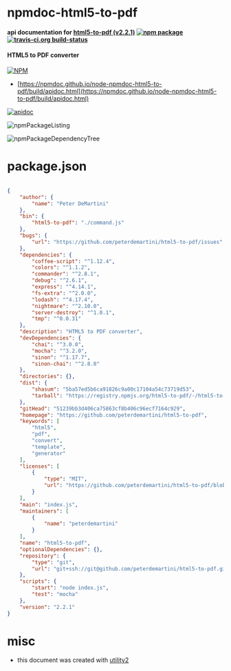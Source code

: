 # npmdoc-html5-to-pdf

#### api documentation for  [html5-to-pdf (v2.2.1)](https://github.com/peterdemartini/html5-to-pdf)  [![npm package](https://img.shields.io/npm/v/npmdoc-html5-to-pdf.svg?style=flat-square)](https://www.npmjs.org/package/npmdoc-html5-to-pdf) [![travis-ci.org build-status](https://api.travis-ci.org/npmdoc/node-npmdoc-html5-to-pdf.svg)](https://travis-ci.org/npmdoc/node-npmdoc-html5-to-pdf)

#### HTML5 to PDF converter

[![NPM](https://nodei.co/npm/html5-to-pdf.png?downloads=true&downloadRank=true&stars=true)](https://www.npmjs.com/package/html5-to-pdf)

- [https://npmdoc.github.io/node-npmdoc-html5-to-pdf/build/apidoc.html](https://npmdoc.github.io/node-npmdoc-html5-to-pdf/build/apidoc.html)

[![apidoc](https://npmdoc.github.io/node-npmdoc-html5-to-pdf/build/screenCapture.buildCi.browser.%252Ftmp%252Fbuild%252Fapidoc.html.png)](https://npmdoc.github.io/node-npmdoc-html5-to-pdf/build/apidoc.html)

![npmPackageListing](https://npmdoc.github.io/node-npmdoc-html5-to-pdf/build/screenCapture.npmPackageListing.svg)

![npmPackageDependencyTree](https://npmdoc.github.io/node-npmdoc-html5-to-pdf/build/screenCapture.npmPackageDependencyTree.svg)



# package.json

```json

{
    "author": {
        "name": "Peter DeMartini"
    },
    "bin": {
        "html5-to-pdf": "./command.js"
    },
    "bugs": {
        "url": "https://github.com/peterdemartini/html5-to-pdf/issues"
    },
    "dependencies": {
        "coffee-script": "^1.12.4",
        "colors": "^1.1.2",
        "commander": "^2.8.1",
        "debug": "^2.6.1",
        "express": "^4.14.1",
        "fs-extra": "^2.0.0",
        "lodash": "^4.17.4",
        "nightmare": "^2.10.0",
        "server-destroy": "^1.0.1",
        "tmp": "^0.0.31"
    },
    "description": "HTML5 to PDF converter",
    "devDependencies": {
        "chai": "^3.0.0",
        "mocha": "^3.2.0",
        "sinon": "^1.17.7",
        "sinon-chai": "^2.8.0"
    },
    "directories": {},
    "dist": {
        "shasum": "5ba57ed5b6ca91826c9a00c17104a54c73719d53",
        "tarball": "https://registry.npmjs.org/html5-to-pdf/-/html5-to-pdf-2.2.1.tgz"
    },
    "gitHead": "51239bb3d406ca75863cf8b406c96ecf7164c929",
    "homepage": "https://github.com/peterdemartini/html5-to-pdf",
    "keywords": [
        "html5",
        "pdf",
        "convert",
        "template",
        "generator"
    ],
    "licenses": [
        {
            "type": "MIT",
            "url": "https://github.com/peterdemartini/html5-to-pdf/blob/master/LICENSE"
        }
    ],
    "main": "index.js",
    "maintainers": [
        {
            "name": "peterdemartini"
        }
    ],
    "name": "html5-to-pdf",
    "optionalDependencies": {},
    "repository": {
        "type": "git",
        "url": "git+ssh://git@github.com/peterdemartini/html5-to-pdf.git"
    },
    "scripts": {
        "start": "node index.js",
        "test": "mocha"
    },
    "version": "2.2.1"
}
```



# misc
- this document was created with [utility2](https://github.com/kaizhu256/node-utility2)
